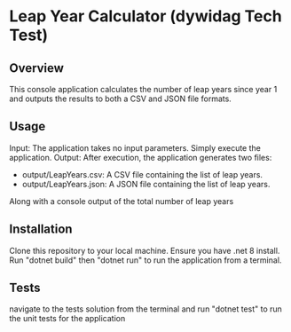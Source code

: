 <h1> Leap Year Calculator (dywidag Tech Test)</h1>
<h2>Overview</h2>
This console application calculates the number of leap years since year 1 and outputs the results to both a CSV and JSON file formats.

<h2>Usage</h2>
Input: The application takes no input parameters. Simply execute the application.
Output: After execution, the application generates two files:
<ul>
  <li>output/LeapYears.csv: A CSV file containing the list of leap years.</li>
  <li>output/LeapYears.json: A JSON file containing the list of leap years.</li>
</ul>
Along with a console output of the total number of leap years 
<h2>Installation</h2>
Clone this repository to your local machine. Ensure you have .net 8 install. Run "dotnet build" then "dotnet run" to run the application from a terminal.

<h2>Tests</h2>
navigate to the tests solution from the terminal and run "dotnet test" to run the unit tests for the application
